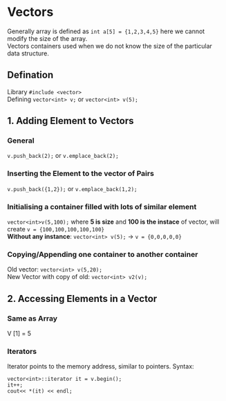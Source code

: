 # Vectors
Generally array is defined as `int a[5] = {1,2,3,4,5}` here we cannot modify the size of the array.  
Vectors containers used when we do not know the size of the particular data structure.  

## Defination
Library `#include <vector>`  
Defining `vector<int> v;` or `vector<int> v(5);`

## 1. Adding Element to Vectors
### General 
`v.push_back(2);` or `v.emplace_back(2);`
### Inserting the Element to the vector of Pairs
`v.push_back({1,2});` or `v.emplace_back(1,2);`
### Initialising a container filled with  lots of similar element
`vector<int>v(5,100);` where **5 is size** and **100 is the instace** of vector, will create `v = {100,100,100,100,100}`  
**Without any instance**: `vector<int> v(5);` -> `v = {0,0,0,0,0}`  
### Copying/Appending one container to another container
Old vector: `vector<int> v(5,20);`  
New Vector with copy of old: `vector<int> v2(v);`

## 2. Accessing Elements in a Vector
### Same as Array
V [1] = 5
### Iterators
Iterator points to the memory address, similar to pointers.
Syntax: 
```
vector<int>::iterator it = v.begin();
it++;
cout<< *(it) << endl;
```



